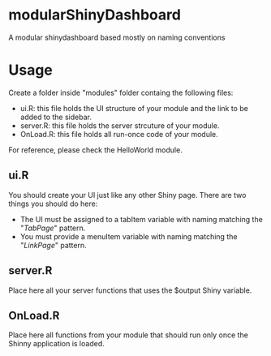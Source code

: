 # modularShinyDashboard
A modular shinydashboard based mostly on naming conventions

# Usage
Create a folder inside "modules" folder containg the following files:
 - ui.R: this file holds the UI structure of your module and the link to be added to the sidebar.
 - server.R: this file holds the server strcuture of your module.
 - OnLoad.R: this file holds all run-once code of your module.

For reference, please check the HelloWorld module.
 
## ui.R
You should create your UI just like any other Shiny page. There are two things you should do here:
 - The UI must be assigned to a tabItem variable with naming matching the "*TabPage*" pattern.
 - You must provide a menuItem variable with naming matching the "*LinkPage*" pattern.
 
## server.R
Place here all your server functions that uses the $output Shiny variable.

## OnLoad.R
Place here all functions from your module that should run only once the Shinny application is loaded.

